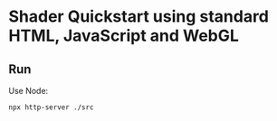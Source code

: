 # Shader Quickstart using standard HTML, JavaScript and WebGL

## Run

Use Node:

```
npx http-server ./src
```